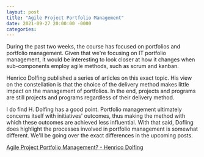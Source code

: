 ```yaml
---
layout: post
title: "Agile Project Portfolio Management"
date: 2021-09-27 20:00:00 -0000
categories:
---
```

During the past two weeks, the course has focused on portfolios and portfolio management. Given that we're focusing on IT portfolio management, it would be interesting to look closer at how it changes when sub-components employ agile methods, such as scrum and kanban.

Henrico Dolfing published a series of articles on this exact topic. His view on the constellation is that the choice of the delivery method makes little impact on the management of portfolios. In the end, projects and programs are still projects and programs regardless of their delivery method. 

I do find H. Dolfing has a good point. Portfolio management ultimately concerns itself with initiatives' outcomes, thus making the method with which these outcomes are achieved less influential. With that said, Dofling does highlight the processes involved in portfolio management is somewhat different. We'll be going over the exact differences in the upcoming posts. 

[Agile Project Portfolio Management? - Henrico Dolfing](https://www.henricodolfing.com/2017/05/project-portfolio-alignment.html)
